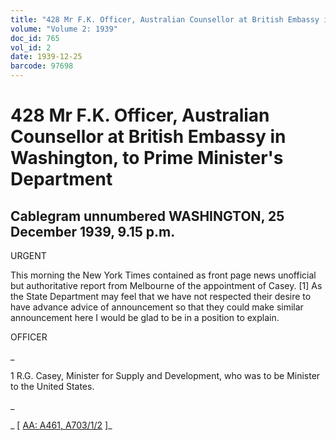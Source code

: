 ```yaml
---
title: "428 Mr F.K. Officer, Australian Counsellor at British Embassy in Washington, to Prime Minister's Department"
volume: "Volume 2: 1939"
doc_id: 765
vol_id: 2
date: 1939-12-25
barcode: 97698
---
```


# 428 Mr F.K. Officer, Australian Counsellor at British Embassy in Washington, to Prime Minister's Department

## Cablegram unnumbered WASHINGTON, 25 December 1939, 9.15 p.m.

URGENT

This morning the New York Times contained as front page news unofficial but authoritative report from Melbourne of the appointment of Casey. [1] As the State Department may feel that we have not respected their desire to have advance advice of announcement so that they could make similar announcement here I would be glad to be in a position to explain.

OFFICER

_

1 R.G. Casey, Minister for Supply and Development, who was to be Minister to the United States.

_

_ [ [AA: A461, A703/1/2](http://www.naa.gov.au/cgi-bin/Search?O=I&Number=97698) ]_
